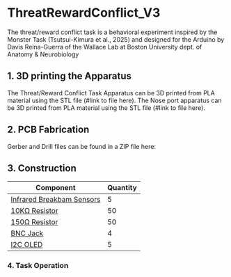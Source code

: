 # ThreatRewardConflict_V3
The threat/reward conflict task is a behavioral experiment inspired by the Monster Task (Tsutsui-Kimura et al., 2025) and designed for the Arduino by Davis Reina-Guerra of the Wallace Lab at Boston University dept. of Anatomy &amp; Neurobiology 

## 1. 3D printing the Apparatus

The Threat/Reward Conflict Task Apparatus can be 3D printed from PLA material using the STL file (#link to file here). 
The Nose port apparatus can be 3D printed from PLA material using the STL file (#link to file here).

## 2. PCB Fabrication

Gerber and Drill files can be found in a ZIP file here: 

## 3. Construction

| Component                                                                                                                          | Quantity |
|------------------------------------------------------------------------------------------------------------------------------------|----------|
| [Infrared Breakbam Sensors](https://www.adafruit.com/product/2168)                                                                 | 5        |
| [10KΩ Resistor](https://www.digikey.com/en/products/detail/panasonic-electronic-components/ERA-8AEB103V/3070742)                   | 50       |
| [150Ω Resistor](https://www.digikey.com/en/products/detail/panasonic-electronic-components/ERA-8AEB151V/3070809)                   | 50       |
| [BNC Jack](https://www.digikey.com/en/products/detail/te-connectivity-amp-connectors/5227161-1/811142)                             | 4        | 
| [I2C OLED](https://a.co/d/1eVYdSG)                                                                                                 | 5        | 


### 4. Task Operation
